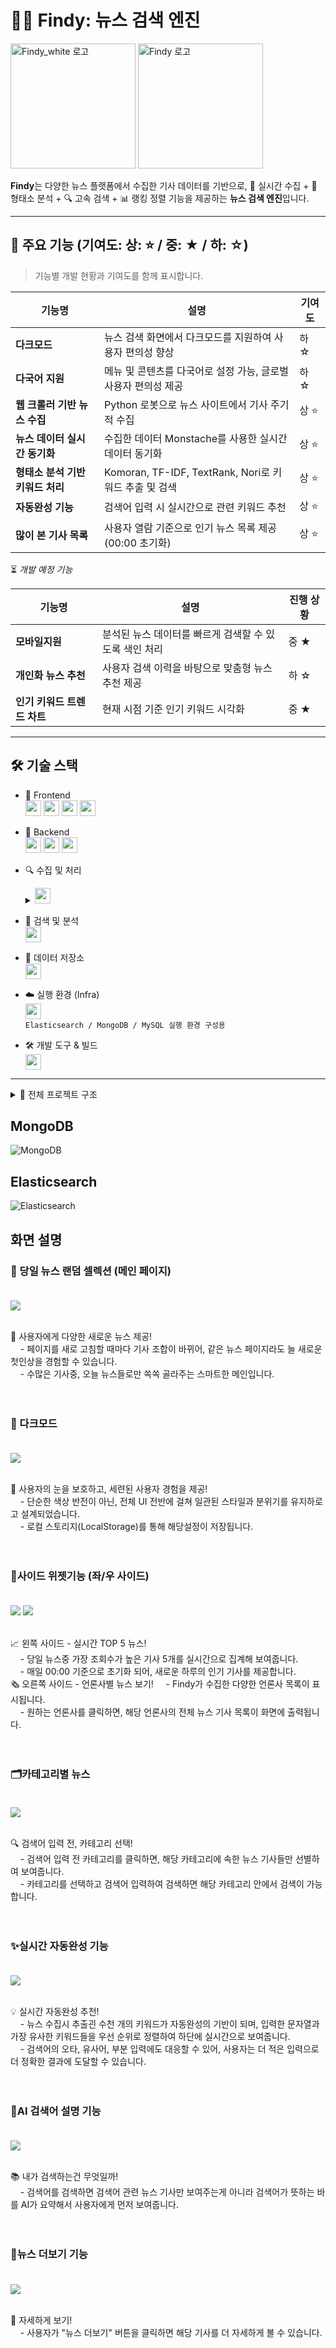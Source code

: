 # 🕵️‍♂️ Findy: 뉴스 검색 엔진

<img src="Findy_logo_white.png" alt="Findy_white 로고" width="200" color="white"/> <img src="Findy_logo_black.png" alt="Findy 로고" width="200"/>

**Findy**는 다양한 뉴스 플랫폼에서 수집한 기사 데이터를 기반으로, 
📡 실시간 수집 + 🧠 형태소 분석 + 🔍 고속 검색 + 📊 랭킹 정렬 기능을 제공하는 **뉴스 검색 엔진**입니다.


---

## 🌟 주요 기능 (기여도: 상: ⭐ / 중: ★ / 하: ☆)
> 기능별 개발 현황과 기여도를 함께 표시합니다.

| 기능명 | 설명 | 기여도 |
|--------|------|--------|
| **다크모드** | 뉴스 검색 화면에서 다크모드를 지원하여 사용자 편의성 향상 | 하 ☆ |
| **다국어 지원** | 메뉴 및 콘텐츠를 다국어로 설정 가능, 글로벌 사용자 편의성 제공 | 하 ☆ |
| **웹 크롤러 기반 뉴스 수집** | Python 로봇으로 뉴스 사이트에서 기사 주기적 수집 | 상 ⭐ |
| **뉴스 데이터 실시간 동기화** | 수집한 데이터 Monstache를 사용한 실시간 데이터 동기화 | 상 ⭐ |
| **형태소 분석 기반 키워드 처리** | Komoran, TF-IDF, TextRank, Nori로 키워드 추출 및 검색 | 상 ⭐ |
| **자동완성 기능** | 검색어 입력 시 실시간으로 관련 키워드 추천 | 상 ⭐ |
| **많이 본 기사 목록** | 사용자 열람 기준으로 인기 뉴스 목록 제공 (00:00 초기화) | 상 ⭐ |

⏳ *개발 예정 기능*

| 기능명 | 설명 | 진행 상황 |
|--------|------|-----------|
| **모바일지원** | 분석된 뉴스 데이터를 빠르게 검색할 수 있도록 색인 처리 | 중 ★ |
| **개인화 뉴스 추천** | 사용자 검색 이력을 바탕으로 맞춤형 뉴스 추천 제공 | 하 ☆ |
| **인기 키워드 트렌드 차트** | 현재 시점 기준 인기 키워드 시각화 | 중 ★ |


---

## 🛠 기술 스택

- 🎨 Frontend<br>
<img src="https://img.shields.io/badge/HTML5-E34F26?style=flat&logo=html5&logoColor=white" height="25" /> <img src="https://img.shields.io/badge/CSS3-1572B6?style=flat&logo=css3&logoColor=white" height="25" /> <img src="https://img.shields.io/badge/JavaScript-F7DF1E?style=flat&logo=javascript&logoColor=black" height="25" /> <img src="https://img.shields.io/badge/React--61DAFB?style=flat&logo=react" height="25" />

- 🔧 Backend<br>
<img src="https://img.shields.io/badge/Java-17-007396?style=flat&logo=java&logoColor=white" height="25" /> <img src="https://img.shields.io/badge/SpringBoot-6DB33F?style=flat&logo=springboot&logoColor=white" height="25" /> <img src="https://img.shields.io/badge/Fetch-00A9E0?style=flat&logo=javascript&logoColor=white" height="25" />

- 🔍 수집 및 처리 <br>
   <details>
     <summary><img src="https://img.shields.io/badge/Python-3776AB?style=flat&logo=python&logoColor=white" height="25" /></summary>
     <pre>
       <img src="https://img.shields.io/badge/Web%20Robot-00B8D4?style=flat&logo=web&logoColor=white" height="25" />
       <img src="https://img.shields.io/badge/Komoran-형태소분석기-00B894?style=flat" height="25" />
       <img src="https://img.shields.io/badge/TextRank-키워드추출-0984e3?style=flat" height="25" />
       <img src="https://img.shields.io/badge/TF--IDF-키워드추출-0984e3?style=flat" height="25" />
       <img src="https://img.shields.io/badge/Selenium-43B02A?style=flat&logo=selenium&logoColor=white" height="25" />
       <img src="https://img.shields.io/badge/BeautifulSoup-3C8039?style=flat&logo=beautifulsoup&logoColor=white" height="25" />
     </pre>
   </details>

- 🧠 검색 및 분석 <br>
   <img src="https://img.shields.io/badge/Elasticsearch-005571?style=flat&logo=elasticsearch&logoColor=white" height="25" />

- 💾 데이터 저장소 <br>
   <img src="https://img.shields.io/badge/MongoDB-47A248?style=flat&logo=mongodb&logoColor=white" height="25" /> <br>

- ☁️ 실행 환경 (Infra)<br>
<img src="https://img.shields.io/badge/Docker-2496ED?style=flat&logo=docker&logoColor=white" height="25" /><br>
`Elasticsearch / MongoDB / MySQL 실행 환경 구성용`

- 🛠 개발 도구 & 빌드<br>
   <img src="https://img.shields.io/badge/Gradle-02303A?style=flat&logo=gradle&logoColor=white" height="25" />


---

<details>
  <summary>📁 전체 프로젝트 구조</summary>
  <pre>
```
Findy-main/
├── 🖥️ Findy/                    # Spring Boot 백엔드
│   ├── src/main/java/com/boot/
│   │   ├── controller/          # REST API 컨트롤러
│   │   ├── service/            # 비즈니스 로직
│   │   ├── dto/                # 데이터 전송 객체
│   │   └── repository/         # MongoDB 레포지토리
│   └── src/main/resources/     # 설정 파일
├── 🎨 findy-frontend/           # React 프론트엔드
│   ├── src/components/         # React 컴포넌트
│   ├── src/styles/            # CSS 스타일
│   └── public/                # 정적 파일
├── 🕷️ findy-crawler/           # Python 크롤러
│   ├── crawlers/              # 언론사별 크롤러
│   ├── config/                # 설정 파일
│   └── utils/                 # 유틸리티 함수
└── 📚 docs/                    # 문서 파일
```
  </pre>
</details>


## MongoDB
<img src="MongoDB.png" alt="MongoDB"/>


## Elasticsearch
<img src="Elasticsearch.png" alt="Elasticsearch"/>


## 화면 설명

### 📰 당일 뉴스 랜덤 셀렉션 (메인 페이지) <br><br>
   <img src="README_img/main_img.png"/><br><br>

   🔄 사용자에게 다양한 새로운 뉴스 제공!<br>
&nbsp;&nbsp;&nbsp;&nbsp;- 페이지를 새로 고침할 때마다 기사 조합이 바뀌어, 같은 뉴스 페이지라도 늘 새로운 첫인상을 경험할 수 있습니다.<br>
&nbsp;&nbsp;&nbsp;&nbsp;- 수많은 기사중, 오늘 뉴스들로만 쏙쏙 골라주는 스마트한 메인입니다.<br><br><br>

### 🌙 다크모드 <br><br>
   <img src="README_img/dark_img.png"/><br><br>

   👀 사용자의 눈을 보호하고, 세련된 사용자 경험을 제공!<br>
&nbsp;&nbsp;&nbsp;&nbsp;- 단순한 색상 반전이 아닌, 전체 UI 전반에 걸쳐 일관된 스타일과 분위기를 유지하로고 설계되었습니다.<br>
&nbsp;&nbsp;&nbsp;&nbsp;- 로컬 스토리지(LocalStorage)를 통해 해당설정이 저장됩니다.<br><br><br>
   

### 🧭사이드 위젯기능 (좌/우 사이드) <br><br>
   <img src="README_img/left_img.png"/> <img src="README_img/right_img.png"/><br><br>
  
   📈 왼쪽 사이드 - 실시간 TOP 5 뉴스!<br>
&nbsp;&nbsp;&nbsp;&nbsp;- 당일 뉴스중 가장 조회수가 높은 기사 5개를 실시간으로 집계해 보여줍니다.<br>
&nbsp;&nbsp;&nbsp;&nbsp;- 매일 00:00 기준으로 초기화 되어, 새로운 하루의 인기 기사를 제공합니다.<br>
   🗞 오른쪽 사이드 - 언론사별 뉴스 보기!
&nbsp;&nbsp;&nbsp;&nbsp;- Findy가 수집한 다양한 언론사 목록이 표시됩니다.<br>
&nbsp;&nbsp;&nbsp;&nbsp;- 원하는 언론사를 클릭하면, 해당 언론사의 전체 뉴스 기사 목록이 화면에 출력됩니다.<br><br><br>

### 🗂️카테고리별 뉴스 <br><br>
   <img src="README_img/category_img.png"/><br><br>

   🔍 검색어 입력 전, 카테고리 선택!<br>
&nbsp;&nbsp;&nbsp;&nbsp;- 검색어 입력 전 카테고리를 클릭하면, 해당 카테고리에 속한 뉴스 기사들만 선별하여 보여줍니다.<br>
&nbsp;&nbsp;&nbsp;&nbsp;- 카테고리를 선택하고 검색어 입력하여 검색하면 해당 카테고리 안에서 검색이 가능합니다.<br><br><br>

### ✨실시간 자동완성 기능 <br><br>
   <img src="README_img/auto_img.png"/><br><br>

   💡 실시간 자동완성 추천!<br>
&nbsp;&nbsp;&nbsp;&nbsp;- 뉴스 수집시 추출괸 수천 개의 키워드가 자동완성의 기반이 되며, 입력한 문자열과 가장 유사한 키워드들을 우선 순위로 정렬하여 하단에 실시간으로 보여줍니다.<br>
&nbsp;&nbsp;&nbsp;&nbsp;- 검색어의 오타, 유사어, 부분 입력에도 대응할 수 있어, 사용자는 더 적은 입력으로 더 정확한 결과에 도달할 수 있습니다.<br><br><br>

### 🤖AI 검색어 설명 기능 <br><br>
   <img src="README_img/ai_img.png"/><br><br>

   📚 내가 검색하는건 무엇일까!<br>
&nbsp;&nbsp;&nbsp;&nbsp;- 검색어를 검색하면 검색어 관련 뉴스 기사만 보여주는게 아니라 검색어가 뜻하는 바를 AI가 요약해서 사용자에게 먼저 보여줍니다.<br><br><br>

### 📎뉴스 더보기 기능 <br><br>
   <img src="README_img/news_img.png"/><br><br>

   🔽 자세하게 보기!<br>
&nbsp;&nbsp;&nbsp;&nbsp;- 사용자가 "뉴스 더보기" 버튼을 클릭하면 해당 기사를 더 자세하게 볼 수 있습니다.<br><br><br>
